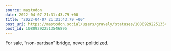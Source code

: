 ```yaml
---
source: mastodon
date: 2022-04-07 21:31:43.79 +00
title: "2022-04-07 21:31:43.79 +00"
post_uri: https://mastodon.social/users/gravely/statuses/108092922513546895
post_id: 108092922513546895
---
```

For sale, “non-partisan” bridge, never politicized.


